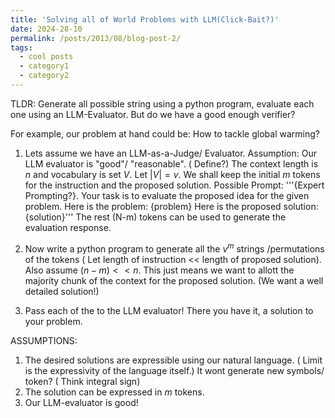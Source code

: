 ```yaml
---
title: 'Solving all of World Problems with LLM(Click-Bait?)'
date: 2024-28-10
permalink: /posts/2013/08/blog-post-2/
tags:
  - cool posts
  - category1
  - category2
---
```


TLDR: Generate all possible string using a python program, evaluate each one using an LLM-Evaluator. But do we have a good enough verifier?

For example, our problem at hand could be: How to tackle global warming?

1) Lets assume we have an LLM-as-a-Judge/ Evaluator.
Assumption: Our LLM evaluator is "good"/ "reasonable". ( Define?)
The context length is $n$ and vocabulary is set $V$. Let $|V| = v$. We shall keep the initial $m$ tokens for the instruction and the proposed solution.
Possible Prompt:
'''{Expert Prompting?}. Your task is to evaluate the proposed idea for the given problem.
Here is the problem: {problem}
Here is the proposed solution: {solution}'''
The rest (N-m) tokens can be used to generate the evaluation response.

2) Now write a python program to generate all the $v^m$ strings /permutations of the tokens ( Let length of instruction << length of proposed solution). Also assume $(n-m) << n$. This just means we want to allott the majority chunk of the context for the proposed solution. (We want a well detailed solution!)

3) Pass each of the to the LLM evaluator! There you have it, a solution to your problem.

ASSUMPTIONS:
1) The desired solutions are expressible using our natural language. ( Limit is the expressivity of the language itself.) It wont generate new symbols/ token? ( Think integral sign)
2) The solution can be expressed in $m$ tokens.
3) Our LLM-evaluator is good!